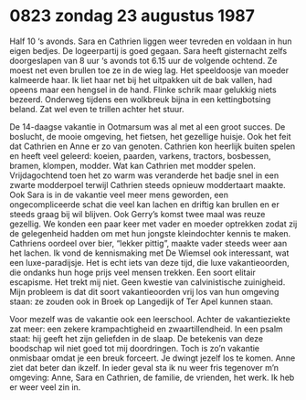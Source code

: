 # 0823 zondag 23 augustus 1987
Half 10 ‘s avonds. Sara en Cathrien liggen weer tevreden en voldaan in hun eigen bedjes. De logeerpartij is goed gegaan. Sara heeft gisternacht zelfs doorgeslapen van 8 uur ‘s avonds tot 6.15 uur de volgende ochtend. Ze moest net even brullen toe ze in de wieg lag. Het speeldoosje van moeder kalmeerde haar. Ik liet haar net bij het uitpakken uit de bak vallen, had opeens maar een hengsel in de hand. Flinke schrik maar gelukkig niets bezeerd. Onderweg tijdens een wolkbreuk bijna in een kettingbotsing beland. Zat wel even te trillen achter het stuur. 
  
De 14-daagse vakantie in Ootmarsum was al met al een groot succes. De boslucht, de mooie omgeving, het fietsen, het gezellige huisje. Ook het feit dat Cathrien en Anne er zo van genoten. Cathrien kon heerlijk buiten spelen en heeft veel geleerd: koeien, paarden, varkens, tractors, bosbessen, bramen, klompen, modder. Wat kan Cathrien met modder spelen. Vrijdagochtend toen het zo warm was veranderde het badje snel in een zwarte modderpoel terwijl Cathrien steeds opnieuw moddertaart maakte. Ook Sara is in de vakantie veel meer mens geworden, een ongecompliceerde schat die veel kan lachen en driftig kan brullen en er steeds graag bij wil blijven. Ook Gerry’s komst twee maal was reuze gezellig. We konden een paar keer met vader en moeder optrekken zodat zij de gelegenheid hadden om met hun jongste kleindochter kennis te maken. Cathriens oordeel over bier, “lekker pittig”, maakte vader steeds weer aan het lachen. Ik vond de kennismaking met De Wiemsel ook interessant, wat een luxe-paradijsje. Het is echt iets van deze tijd, die luxe vakantieoorden, die ondanks hun hoge prijs veel mensen trekken. Een soort elitair escapisme. Het trekt mij niet. Geen kwestie van calvinistische zuinigheid. Mijn probleem is dat dit soort vakantieoorden vrij los van hun omgeving staan: ze zouden ook in Broek op Langedijk of Ter Apel kunnen staan.
  
Voor mezelf was de vakantie ook een leerschool. Achter de vakantieziekte zat meer: een zekere krampachtigheid en zwaartillendheid. In een psalm staat: hij geeft het zijn geliefden in de slaap. De betekenis van deze boodschap wil niet goed tot mij doordringen. Toch is zo’n vakantie onmisbaar omdat je een breuk forceert. Je dwingt jezelf los te komen. Anne ziet dat beter dan ikzelf. In ieder geval sta ik nu weer fris tegenover m’n omgeving: Anne, Sara en Cathrien, de familie, de vrienden, het werk. Ik heb er weer veel zin in. 